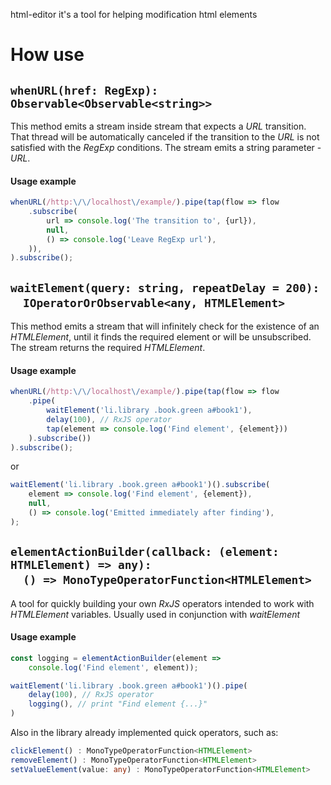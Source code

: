 html-editor it's a tool for helping modification html elements
# How use
## `whenURL(href: RegExp): Observable<Observable<string>>`
This method emits a stream inside stream that expects a _URL_ transition. That thread will be automatically canceled if the transition to the _URL_ is not satisfied with the _RegExp_ conditions. The stream emits a string parameter - _URL_.
#### Usage example
``` ts
whenURL(/http:\/\/localhost\/example/).pipe(tap(flow => flow
    .subscribe(
        url => console.log('The transition to', {url}),
        null,
        () => console.log('Leave RegExp url'),
    )),
).subscribe();
```
## `waitElement(query: string, repeatDelay = 200):`<br/>&nbsp;&nbsp;&nbsp;&nbsp;`IOperatorOrObservable<any, HTMLElement>`
This method emits a stream that will infinitely check for the existence of an _HTMLElement_, until it finds the required element or will be unsubscribed. The stream returns the required _HTMLElement_.
#### Usage example
``` ts
whenURL(/http:\/\/localhost\/example/).pipe(tap(flow => flow
    .pipe(
        waitElement('li.library .book.green a#book1'),
        delay(100), // RxJS operator
        tap(element => console.log('Find element', {element}))
    ).subscribe())
).subscribe();
```
or
``` ts
waitElement('li.library .book.green a#book1')().subscribe(
    element => console.log('Find element', {element}),
    null,
    () => console.log('Emitted immediately after finding'),
);
```
## `elementActionBuilder(callback: (element: HTMLElement) => any):`<br/>&nbsp;&nbsp;&nbsp;&nbsp;`() => MonoTypeOperatorFunction<HTMLElement>`
A tool for quickly building your own _RxJS_ operators intended to work with _HTMLElement_ variables. Usually used in conjunction with _waitElement_
#### Usage example
``` ts
const logging = elementActionBuilder(element =>
    console.log('Find element', element));

waitElement('li.library .book.green a#book1')().pipe(
    delay(100), // RxJS operator
    logging(), // print "Find element {...}"
)
```
Also in the library already implemented quick operators, such as:
```ts
clickElement() : MonoTypeOperatorFunction<HTMLElement>
removeElement() : MonoTypeOperatorFunction<HTMLElement>
setValueElement(value: any) : MonoTypeOperatorFunction<HTMLElement>
```